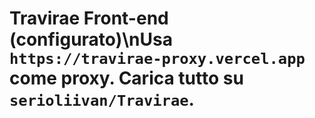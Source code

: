 # Travirae Front-end (configurato)\nUsa `https://travirae-proxy.vercel.app` come proxy. Carica tutto su `serioliivan/Travirae`.